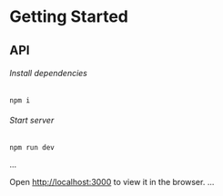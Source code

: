 # Getting Started

## API


###### Install  dependencies 
`npm i`
###### Start server
 `npm run dev`

...

Open [http://localhost:3000](http://localhost:3000) to view it in the browser.
...